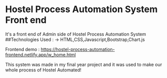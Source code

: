 # Hostel Process Automation System Front end 
It's a front end of Admin side of Hostel Process Automation System
##Technologies Used :
-> HTML,CSS,Javascript,Bootstrap,Chart.js

Frontend demo : https://hostel-process-automation-frontend.netlify.app/w_home.html

This system was made in my final year project and it was used to make our whole process of Hostel Automated!

